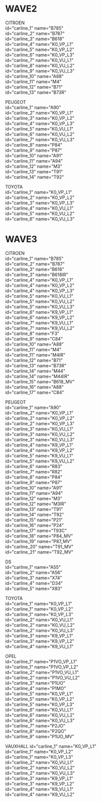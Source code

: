 # WAVE2  
CITROEN  
id="carline_1" name="B785"  
id="carline_2" name="B787"  
id="carline_3" name="B618"  
id="carline_4" name="K0_VP_L1"  
id="carline_5" name="K0_VP_L2"  
id="carline_6" name="K0_VP_L3"  
id="carline_7" name="K0_VU_L1"  
id="carline_8" name="K0_VU_L2"  
id="carline_9" name="K0_VU_L3"  
id="carline_10" name="A88"  
id="carline_11" name="M4"  
id="carline_12" name="B71"  
id="carline_13" name="B73R"  

PEUGEOT  
id="carline_1" name="A90"  
id="carline_2" name="K0_VP_L1"  
id="carline_3" name="K0_VP_L2"  
id="carline_4" name="K0_VP_L3"  
id="carline_5" name="K0_VU_L1"  
id="carline_6" name="K0_VU_L2"  
id="carline_7" name="K0_VU_L3"  
id="carline_8" name="P84"  
id="carline_9" name="P87"  
id="carline_10" name="A91"  
id="carline_11" name="A94"  
id="carline_12" name="M3"  
id="carline_13" name="T91"  
id="carline_14" name="T92"  

TOYOTA  
id="carline_1" name="K0_VP_L1"  
id="carline_2" name="K0_VP_L2"  
id="carline_3" name="K0_VP_L3"  
id="carline_4" name="K0_VU_L1"  
id="carline_5" name="K0_VU_L2"  
id="carline_6" name="K0_VU_L3"  

# WAVE3  
CITROEN  
id="carline_1" name="B785"  
id="carline_2" name="B787"  
id="carline_3" name="B618"  
id="carline_3" name="B618IR"  
id="carline_4" name="K0_VP_L1"   
id="carline_4" name="K0_VP_L2"   
id="carline_4" name="K0_VP_L3"  
id="carline_5" name="K0_VU_L1"  
id="carline_5" name="K0_VU_L2"  
id="carline_5" name="K0_VU_L3"  
id="carline_6" name="K9_VP_L1"  
id="carline_6" name="K9_VP_L2"  
id="carline_7" name="K9_VU_L1"  
id="carline_7" name="K9_VU_L2"  
id="carline_8" name="F3"  
id="carline_9" name="C84"  
id="carline_10" name="A88"  
id="carline_11" name="M4"  
id="carline_11" name="M4IR"  
id="carline_12" name="B71"  
id="carline_13" name="B73R"  
id="carline_14" name="M44"  
id="carline_14" name="M44IR"  
id="carline_15" name="B618_MV"  
id="carline_16" name="A88"  
id="carline_17" name="C84"  

PEUGEOT  
id="carline_1" name="A90"  
id="carline_2" name="K0_VP_L1"  
id="carline_2" name="K0_VP_L2"  
id="carline_2" name="K0_VP_L3"  
id="carline_3" name="K0_VU_L1"  
id="carline_3" name="K0_VU_L2"  
id="carline_3" name="K0_VU_L3"  
id="carline_4" name="K9_VP_L1"  
id="carline_4" name="K9_VP_L2"  
id="carline_5" name="K9_VU_L1"  
id="carline_5" name="K9_VU_L2"  
id="carline_6" name="R83"  
id="carline_7" name="R82"  
id="carline_8" name="P84" 	
id="carline_9" name="P87"  
id="carline_10" name="A91"  
id="carline_11" name="A94"  
id="carline_12" name="M3"  
id="carline_12" name="M3IR"  
id="carline_13" name="T91"  
id="carline_14" name="T92"  
id="carline_15" name="P21"  
id="carline_16" name="P24"  
id="carline_17" name="T93C"  
id="carline_18" name="P84_MV"  
id="carline_19" name="P87_MV"  
id="carline_20" name="T91_MV"  
id="carline_21" name="T92_MV"  

DS  
id="carline_1" name="A55"  
id="carline_2" name="A56"  
id="carline_3" name="X74"  
id="carline_4" name="D34"  
id="carline_5" name="X83"  

TOYOTA  
id="carline_1" name="K0_VP_L1"   
id="carline_1" name="K0_VP_L2"   
id="carline_1" name="K0_VP_L3"   
id="carline_2" name="K0_VU_L1"  
id="carline_2" name="K0_VU_L2"  
id="carline_2" name="K0_VU_L3"  
id="carline_3" name="K9_VP_L1"  
id="carline_3" name="K9_VP_L2"  
id="carline_4" name="K9_VU_L1"  

OPEL  
id="carline_1" name="P1VO_VP_L1"  
id="carline_1" name="P1VO_VP_L2"  
id="carline_2" name="P1VO_VU_L1"   
id="carline_2" name="P1VO_VU_L2"  
id="carline_3" name="P1UO"  
id="carline_4" name="P1MO"  
id="carline_5" name="K0_VP_L1"  
id="carline_5" name="K0_VP_L2"  
id="carline_5" name="K0_VP_L3"  
id="carline_6" name="K0_VU_L1"   
id="carline_6" name="K0_VU_L2"   
id="carline_6" name="K0_VU_L3"  
id="carline_7" name="P2JO"  
id="carline_8" name="P2QO"  
id="carline_9" name="P1UO_MV"  

VAUXHALL
id="carline_1" name="K0_VP_L1"  
id="carline_1" name="K0_VP_L2"  
id="carline_1" name="K0_VP_L3"  
id="carline_2" name="K0_VU_L1"  
id="carline_2" name="K0_VU_L2"  
id="carline_2" name="K0_VU_L3"  
id="carline_3" name="K9_VP_L1"  
id="carline_3" name="K9_VP_L2"  
id="carline_4" name="K9_VU_L1"  
id="carline_4" name="K9_VU_L2"   


